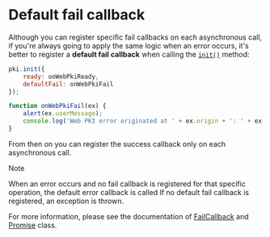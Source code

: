 ﻿# Default fail callback

Although you can register specific fail callbacks on each asynchronous call, if you're always going to apply the same logic when an error occurs, it's better
to register a **default fail callback** when calling the [`init()`](https://docs.lacunasoftware.com/content/typedocs/web-pki/classes/_lacuna_web_pki_d_.lacunawebpki.html#init) method:

```javascript
pki.init({
    ready: onWebPkiReady,
    defaultFail: onWebPkiFail
});

function onWebPkiFail(ex) {
    alert(ex.userMessage);
    console.log('Web PKI error originated at ' + ex.origin + ': ' + ex.error);
}
```

From then on you can register the success callback only on each asynchronous call.

> [!NOTE]
> When an error occurs and no fail callback is registered for that specific operation, the default error callback is called If no default fail callback is
> registered, an exception is thrown.

For more information, please see the documentation of [FailCallback](https://docs.lacunasoftware.com/content/typedocs/web-pki/interfaces/_lacuna_web_pki_d_.failcallback.html) and [Promise](https://docs.lacunasoftware.com/content/typedocs/web-pki/interfaces/_lacuna_web_pki_d_.promise.html) class.